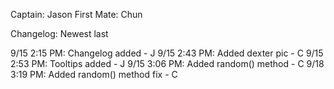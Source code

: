 Captain: Jason
First Mate: Chun

Changelog: Newest last

9/15 2:15 PM: Changelog added - J
9/15 2:43 PM: Added dexter pic - C
9/15 2:53 PM: Tooltips added - J
9/15 3:06 PM: Added random() method - C
9/18 3:19 PM: Added random() method fix - C